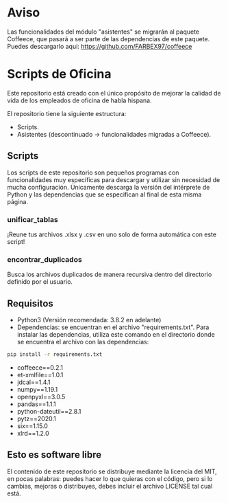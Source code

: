 # Aviso
Las funcionalidades del módulo "asistentes" se migrarán al paquete Coffeece, que pasará a ser parte de las dependencias de este paquete.
Puedes descargarlo aquí: https://github.com/FARBEX97/coffeece

# Scripts de Oficina

Este repositorio está creado con el único propósito de mejorar la calidad de vida de los empleados de oficina de habla hispana.

El repositorio tiene la siguiente estructura:

- Scripts.
- Asistentes (descontinuado -> funcionalidades migradas a Coffeece).

## Scripts

Los scripts de este repositorio son pequeños programas con funcionalidades muy específicas para descargar y utilizar sin necesidad de mucha configuración. Únicamente descarga la versión del intérprete de Python y las dependencias que se especifican al final de esta misma página.

### unificar_tablas

¡Reune tus archivos .xlsx y .csv en uno solo de forma automática con este script!

### encontrar_duplicados

Busca los archivos duplicados de manera recursiva dentro del directorio definido por el usuario.

## Requisitos

- Python3 (Versión recomendada: 3.8.2 en adelante)
- Dependencias: se encuentran en el archivo "requirements.txt". Para instalar las dependencias, utiliza este comando en el directorio donde se encuentra el archivo con las dependencias:

```cmd
pip install -r requirements.txt
```

- coffeece==0.2.1
- et-xmlfile==1.0.1
- jdcal==1.4.1
- numpy==1.19.1
- openpyxl==3.0.5
- pandas==1.1.1
- python-dateutil==2.8.1
- pytz==2020.1
- six==1.15.0
- xlrd==1.2.0

## Esto es software libre

El contenido de este repositorio se distribuye mediante la licencia del MIT, en pocas palabras: puedes hacer lo que quieras con el código, pero si lo cambias, mejoras o distribuyes, debes incluir el archivo LICENSE tal cual está.
